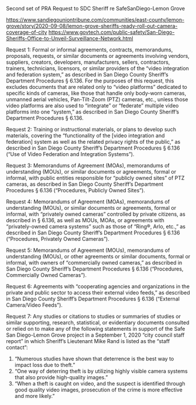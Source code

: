 Second set of PRA Request to SDC Sheriff re SafeSanDiego-Lemon Grove

https://www.sandiegouniontribune.com/communities/east-county/lemon-grove/story/2020-09-08/lemon-grove-sheriffs-ready-roll-out-camera-coverage-of-city
https://www.govtech.com/public-safety/San-Diego-Sheriffs-Office-to-Unveil-Surveillance-Network.html

Request 1: Formal or informal agreements, contracts, memorandums, proposals, requests, or similar documents or agreements involving vendors, suppliers, creators, developers, manufacturers, sellers, contractors, trainers, technicians, licensors, or similar providers of the “video integration and federation system,” as described in San Diego County Sheriff’s Department Procedures § 6.136. For the purposes of this request, this excludes documents that are related only to “video platforms” dedicated to specific kinds of cameras, like those that handle only body-worn cameras, unmanned aerial vehicles, Pan-Tilt-Zoom (PTZ) cameras, etc., unless those video platforms are also used to “integrate” or “federate” multiple video platforms into one “system,” as described in San Diego County Sheriff’s Department Procedures § 6.136. 

Request 2: Training or instructional materials, or plans to develop such materials, covering the “functionality of the [video integration and federation] system as well as the related privacy rights of the public,” as described in San Diego County Sheriff’s Department Procedures § 6.136 (“Use of Video Federation and Integration Systems”).

Request 3: Memorandums of Agreement (MOAs), memorandums of understanding (MOUs), or similar documents or agreements, formal or informal, with public entities responsible for “publicly owned sites” of PTZ cameras, as described in San Diego County Sheriff’s Department Procedures § 6.136 (“Procedures, Publicly Owned Sites”).

Request 4: Memorandums of Agreement (MOAs), memorandums of understanding (MOUs), or similar documents or agreements, formal or informal, with “privately owned cameras” controlled by private citizens, as described in § 6.136, as well as MOUs, MOAs, or agreements with “privately-owned camera systems” such as those of “Ring®, Arlo, etc.,” as described in San Diego County Sheriff’s Department Procedures § 6.136 (“Procedures, Privately Owned Cameras”).

Request 5: Memorandums of Agreement (MOUs), memorandums of understanding (MOUs), or other agreements or similar documents, formal or informal, with owners of “commercially owned cameras,” as described in San Diego County Sheriff’s Department Procedures § 6.136 (“Procedures, Commercially Owned Cameras”).

Request 6: Agreements with “cooperating agencies and organizations in the private and public sector to access their external video feeds,” as described in San Diego County Sheriff’s Department Procedures § 6.136 (“External Camera/Video Feeds”).

Request 7: Any studies or citations to studies or summaries of studies or similar supporting, research, statistical, or evidentiary documents consulted or relied on to make any of the following statements in support of the Safe San Diego-Lemon Grove project in a September 1, 2020 “city council staff report” in which Sheriff’s Lieutenant Mike Rand is listed as the “staff contact”: 
1.	“Numerous studies have shown that deterrence is the best way to impact loss due to theft.” 
2.	“One way of deterring theft is by utilizing highly visible camera systems that also provide high-quality images.”
3.	“When a theft is caught on video, and the suspect is identified through good quality video images, prosecution of the crime is more effective and more likely.”
